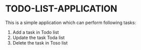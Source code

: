 # TODO-LIST-APPLICATION

This is a simple application which can perform following tasks:
1. Add a task in Todo list
2. Update the task Toda list
3. Delete the task in Toso list